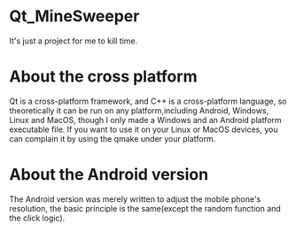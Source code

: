 # Qt_MineSweeper
It's just a project for me to kill time.
# About the cross platform
Qt is a cross-platform framework, and C++ is a cross-platform language, so theoretically it can be run on any platform,including Android, Windows, Linux and MacOS, though I only made a Windows and an Android platform executable file. If you want to use it on your Linux or MacOS devices, you can complain it by using the qmake under your platform.
# About the Android version
The Android version was merely written to adjust the mobile phone's resolution, the basic principle is the same(except the random function and the click logic).
